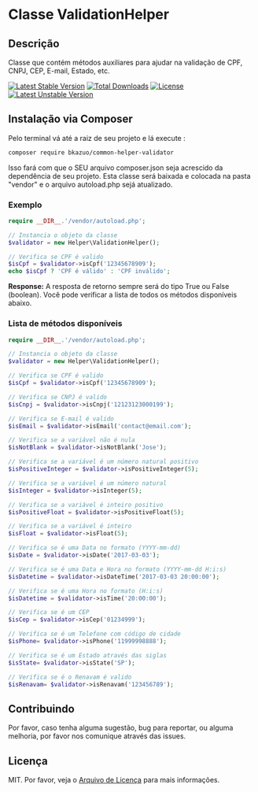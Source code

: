 # Classe ValidationHelper
## Descrição
Classe que contém métodos auxiliares para ajudar na validação de CPF, CNPJ, CEP, E-mail, Estado, etc.

[![Latest Stable Version](https://poser.pugx.org/bkazuo/common-helper-validator/v/stable)](https://packagist.org/packages/bkazuo/common-helper-validator)
[![Total Downloads](https://poser.pugx.org/bkazuo/common-helper-validator/downloads)](https://packagist.org/packages/bkazuo/common-helper-validator)
[![License](https://poser.pugx.org/bkazuo/common-helper-validator/license)](https://packagist.org/packages/bkazuo/common-helper-validator)
[![Latest Unstable Version](https://poser.pugx.org/bkazuo/common-helper-validator/v/unstable)](https://packagist.org/packages/bkazuo/common-helper-validator)

## Instalação via Composer

Pelo terminal vá até a raiz de seu projeto e lá execute :

```bash
composer require bkazuo/common-helper-validator
``` 
Isso fará com que o SEU arquivo composer.json seja acrescido da dependência de seu projeto.
Esta classe será baixada e colocada na pasta "vendor" e o arquivo autoload.php sejá atualizado.

### Exemplo
```php
require __DIR__.'/vendor/autoload.php';

// Instancia o objeto da classe
$validator = new Helper\ValidationHelper();

// Verifica se CPF é valido
$isCpf = $validator->isCpf('12345678909');
echo $isCpf ? 'CPF é válido' : 'CPF inválido';
```

**Response:**
A resposta de retorno sempre será do tipo True ou False (boolean). Você pode verificar a lista de todos os métodos disponíveis abaixo.

### Lista de métodos disponíveis

```php
require __DIR__.'/vendor/autoload.php';

// Instancia o objeto da classe
$validator = new Helper\ValidationHelper();

// Verifica se CPF é valido
$isCpf = $validator->isCpf('12345678909');

// Verifica se CNPJ é valido
$isCnpj = $validator->isCnpj('12123123000199');

// Verifica se E-mail é valido
$isEmail = $validator->isEmail('contact@email.com');

// Verifica se a variável não é nula
$isNotBlank = $validator->isNotBlank('Jose');

// Verifica se a variável é um número natural positivo
$isPositiveInteger = $validator->isPositiveInteger(5);

// Verifica se a variável é um número natural
$isInteger = $validator->isInteger(5);

// Verifica se a variável é inteiro positivo
$isPositiveFloat = $validator->isPositiveFloat(5);

// Verifica se a variável é inteiro
$isFloat = $validator->isFloat(5);

// Verifica se é uma Data no formato (YYYY-mm-dd)
$isDate = $validator->isDate('2017-03-03');

// Verifica se é uma Data e Hora no formato (YYYY-mm-dd H:i:s)
$isDatetime = $validator->isDateTime('2017-03-03 20:00:00');

// Verifica se é uma Hora no formato (H:i:s)
$isDatetime = $validator->isTime('20:00:00');

// Verifica se é um CEP
$isCep = $validator->isCep('01234999');

// Verifica se é um Telefone com código de cidade
$isPhone= $validator->isPhone('11999998888');

// Verifica se é um Estado através das siglas
$isState= $validator->isState('SP');

// Verifica se é o Renavam é valido
$isRenavam= $validator->isRenavam('123456789');
```
## Contribuindo
Por favor, caso tenha alguma sugestão, bug para reportar, ou alguma melhoria, por favor nos comunique através das issues.

## Licença
MIT. Por favor, veja o [Arquivo de Licença](license.txt) para mais informações.
